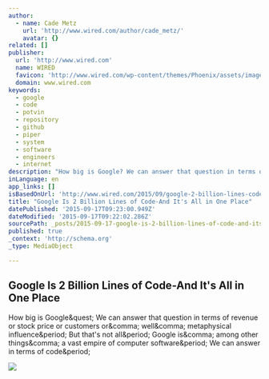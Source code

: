 ```yaml
---
author:
  - name: Cade Metz
    url: 'http://www.wired.com/author/cade_metz/'
    avatar: {}
related: []
publisher:
  url: 'http://www.wired.com'
  name: WIRED
  favicon: 'http://www.wired.com/wp-content/themes/Phoenix/assets/images/favicon.ico'
  domain: www.wired.com
keywords:
  - google
  - code
  - potvin
  - repository
  - github
  - piper
  - system
  - software
  - engineers
  - internet
description: "How big is Google? We can answer that question in terms of revenue or stock price or customers or, well, metaphysical influence. But that's not all. Google is, among other things, a vast empire of computer software. We can answer in terms of code."
inLanguage: en
app_links: []
isBasedOnUrl: 'http://www.wired.com/2015/09/google-2-billion-lines-codeand-one-place'
title: "Google Is 2 Billion Lines of Code-And It's All in One Place"
datePublished: '2015-09-17T09:23:00.949Z'
dateModified: '2015-09-17T09:22:02.286Z'
sourcePath: _posts/2015-09-17-google-is-2-billion-lines-of-code-and-its-all-in-one-place.md
published: true
_context: 'http://schema.org'
_type: MediaObject

---
```

<article style=""><h1>Google Is 2 Billion Lines of Code-And It's All in One Place</h1><p>How big is Google&amp;quest; We can answer that question in terms of revenue or stock price or customers or&amp;comma; well&amp;comma; metaphysical influence&amp;period; But that's not all&amp;period; Google is&amp;comma; among other things&amp;comma; a vast empire of computer software&amp;period; We can answer in terms of code&amp;period;</p><img src="http://www.wired.com/wp-content/uploads/2015/09/FEATURED-GettyImages-132073812_TA-1200x630.jpg" /></article>